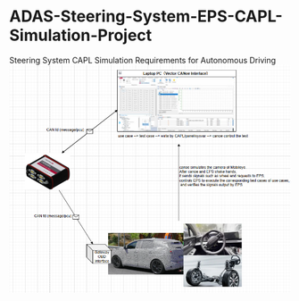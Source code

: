 # ADAS-Steering-System-EPS-CAPL-Simulation-Project
Steering System CAPL Simulation Requirements for Autonomous Driving
![Topological Graph](https://raw.githubusercontent.com/kosjioo/ADAS-Steering-System-EPS-CAPL-Simulation-Project/main/80_image/Topological%20graph.png)
